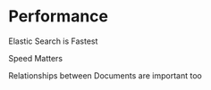 # Performance

Elastic Search is Fastest

Speed Matters

Relationships between Documents are important too
